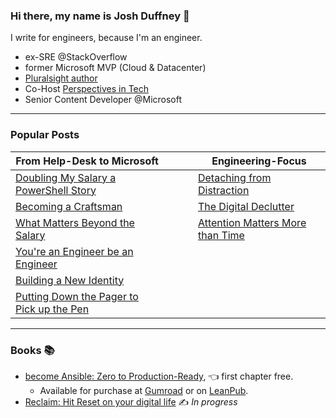 ### Hi there, my name is Josh Duffney 👋

I write for engineers, because I'm an engineer.

- ex-SRE @StackOverflow
- former Microsoft MVP (Cloud & Datacenter)
- [Pluralsight author](https://www.pluralsight.com/authors/josh-duffney)
- Co-Host [Perspectives in Tech](https://donjones.com/podcast/)
- Senior Content Developer @Microsoft

---

### Popular Posts

|**From Help-Desk to Microsoft**|<img width=50/>|**Engineering-Focus**|
|---	|---	|---	|
|[Doubling My Salary a PowerShell Story](/https://duffney.io/doubling-my-salary-a-powershell-story/)|   	|[Detaching from Distraction](https://duffney.io/detaching-from-distraction/)|
|[Becoming a Craftsman](https://duffney.io/becoming-a-craftsman)||[The Digital Declutter](https://duffney.io/the-digital-declutter/)|
|[What Matters Beyond the Salary](https://duffney.io/what-matters-beyond-the-salary)|   	|[Attention Matters More than Time](https://duffney.io/attention-matters-more-than-time/)|
|[You're an Engineer be an Engineer](https://duffney.io/youre-an-engineer-be-an-engineer)|   	|   	|
|[Building a New Identity](https://duffney.io/building-a-new-identity/)|   	|   	|
|[Putting Down the Pager to Pick up the Pen](https://duffney.io/putting-down-the-pager-to-pick-up-the-pen/)|   	|   	|

---

### Books 📚

- [become Ansible: Zero to Production-Ready](https://becomeansible.com/), 👈 first chapter free.
    - Available for purchase at [Gumroad](https://gumroad.com/l/become-ansible) or on [LeanPub](https://leanpub.com/becomeansible/). 
- [Reclaim: Hit Reset on your digital life](https://duffney.io/reclaim/) ✍️ _In progress_

<!--

My mission is to develop  to scale knowledge that's clear, consise, and practical.
I'm an ex-SRE at @StackOverflow, former Microsoft MVP, Pluralsight author and currently work at Microsoft as a Senior Content Developer.

After a decade in the industry, [I put down my pager and picked up the pen](https://duffney.io/putting-down-the-pager-to-pick-up-the-pen/). Instead of scaling infrastructure, I now focus on scaling through writing.

My m

After writing my first book, I decided to [put down my pager and pick up the pen](https://duffney.io/putting-down-the-pager-to-pick-up-the-pen/). I now spend my work-days writing for doc.microsoft.com. And in my spare time I blog and write a newsletter at [duffney.io](https://duffney.io/newsletter/).

Knowing that my job isn't my career, I seek to master my craft. But without sacrificing my family or performance at work. To do that, I read, research, and implement habits of self-improvement and improved productivity in an endless pursuit of begin better than I was yesterday. 😄

**"More hours isn't how you get ahead, your ability to focus is."**



**Duffney/Duffney** is a ✨ _special_ ✨ repository because its `README.md` (this file) appears on your GitHub profile.

Here are some ideas to get you started:

- 🔭 I’m currently working on ...
- 🌱 I’m currently learning ...
- 👯 I’m looking to collaborate on ...
- 🤔 I’m looking for help with ...
- 💬 Ask me about ...
- 📫 How to reach me: ...
- 😄 Pronouns: ...
- ⚡ Fun fact: ...
-->


